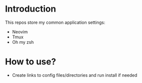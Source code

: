 # Introduction

This repos store my common application settings:

- Neovim
- Tmux
- Oh my zsh

# How to use?

- Create links to config files/directories and run install if needed

